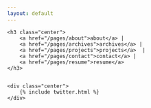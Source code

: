 ```yaml
---
layout: default
---
```



<section>	
	
	<h3 class="center">
		<a href="/pages/about">about</a> | 
		<a href="/pages/archives">archives</a> | 
		<a href="/pages/projects">projects</a>  | 
		<a href="/pages/contact">contact</a> | 
		<a href="/pages/resume">resume</a>
	</h3>


	<div class="center">
		{% include twitter.html %}	
	</div>

</section>
